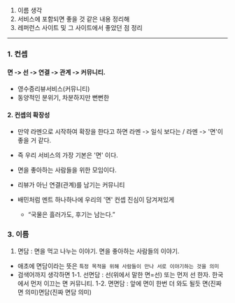 1. 이름 생각
2. 서비스에 포함되면 좋을 것 같은 내용 정리해
3. 레퍼런스 사이트 및 그 사이트에서 좋았던 점 정리
---

### 1. 컨셉
#### 면 -> 선 -> 연결 -> 관계 -> 커뮤니티.
- 영수증리뷰서비스(커뮤니티)
- 동양적인 분위기, 차분하지만 뻔뻔한

#### 2. 컨셉의 확장성
- 만약 라멘으로 시작하여 확장을 한다고 하면 라멘 -> 일식 보다는 / 라멘 -> '면'이 좋을 거 같다.
- 즉 우리 서비스의 가장 기본은 '면' 이다.
- 면을 좋아하는 사람들을 위한 모임이다.
- 리뷰가 아닌 연결(관계)를 남기는 커뮤니티

- 배민처럼 멘트 하나하나에 우리의 '면' 컨셉 진심이 담겨져있게
  - “국물은 흘러가도, 후기는 남는다.”


### 3. 이름
1. 면담 : 면을 먹고 나누는 이야기. 면을 좋아하는 사람들의 이야기.
- 애초에 면담이라는 뜻은 `특정 목적을 위해 사람들이 만나 서로 이야기하는 것을 의미`
- 검색어까지 생각하면
  1-1. 선면담 : 선(위에서 말한 면=선) 또는 먼저 선 한자. 한국에서 먼저 이끄는 면 커뮤니티.
  1-2. 면면담 : 앞에 면이 한번 더 와도 될듯 면(진짜 면 의미)면담(진짜 면담 의미)

